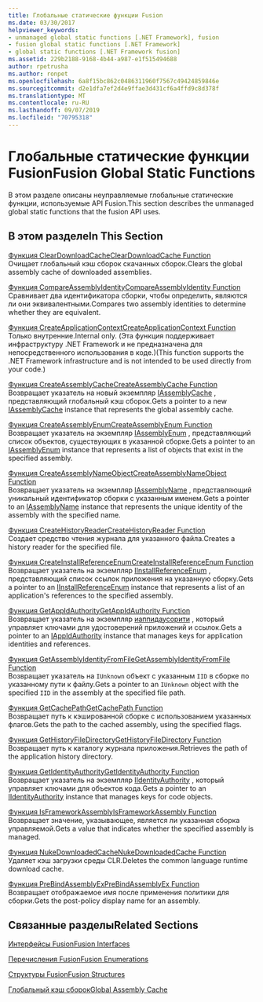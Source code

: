 ```yaml
---
title: Глобальные статические функции Fusion
ms.date: 03/30/2017
helpviewer_keywords:
- unmanaged global static functions [.NET Framework], fusion
- fusion global static functions [.NET Framework]
- global static functions [.NET Framework fusion]
ms.assetid: 229b2188-9168-4b44-a987-e1f515494688
author: rpetrusha
ms.author: ronpet
ms.openlocfilehash: 6a8f15bc862c0486311960f7567c49424859846e
ms.sourcegitcommit: d2e1dfa7ef2d4e9ffae3d431cf6a4ffd9c8d378f
ms.translationtype: MT
ms.contentlocale: ru-RU
ms.lasthandoff: 09/07/2019
ms.locfileid: "70795318"
---
```

# <a name="fusion-global-static-functions"></a><span data-ttu-id="3658d-102">Глобальные статические функции Fusion</span><span class="sxs-lookup"><span data-stu-id="3658d-102">Fusion Global Static Functions</span></span>
<span data-ttu-id="3658d-103">В этом разделе описаны неуправляемые глобальные статические функции, используемые API Fusion.</span><span class="sxs-lookup"><span data-stu-id="3658d-103">This section describes the unmanaged global static functions that the fusion API uses.</span></span>  
  
## <a name="in-this-section"></a><span data-ttu-id="3658d-104">В этом разделе</span><span class="sxs-lookup"><span data-stu-id="3658d-104">In This Section</span></span>  
 [<span data-ttu-id="3658d-105">Функция ClearDownloadCache</span><span class="sxs-lookup"><span data-stu-id="3658d-105">ClearDownloadCache Function</span></span>](cleardownloadcache-function.md)  
 <span data-ttu-id="3658d-106">Очищает глобальный кэш сборок скачанных сборок.</span><span class="sxs-lookup"><span data-stu-id="3658d-106">Clears the global assembly cache of downloaded assemblies.</span></span>  
  
 [<span data-ttu-id="3658d-107">Функция CompareAssemblyIdentity</span><span class="sxs-lookup"><span data-stu-id="3658d-107">CompareAssemblyIdentity Function</span></span>](compareassemblyidentity-function.md)  
 <span data-ttu-id="3658d-108">Сравнивает два идентификатора сборки, чтобы определить, являются ли они эквивалентными.</span><span class="sxs-lookup"><span data-stu-id="3658d-108">Compares two assembly identities to determine whether they are equivalent.</span></span>  
  
 [<span data-ttu-id="3658d-109">Функция CreateApplicationContext</span><span class="sxs-lookup"><span data-stu-id="3658d-109">CreateApplicationContext Function</span></span>](createapplicationcontext-function.md)  
 <span data-ttu-id="3658d-110">Только внутренние.</span><span class="sxs-lookup"><span data-stu-id="3658d-110">Internal only.</span></span> <span data-ttu-id="3658d-111">(Эта функция поддерживает инфраструктуру .NET Framework и не предназначена для непосредственного использования в коде.)</span><span class="sxs-lookup"><span data-stu-id="3658d-111">(This function supports the .NET Framework infrastructure and is not intended to be used directly from your code.)</span></span>  
  
 [<span data-ttu-id="3658d-112">Функция CreateAssemblyCache</span><span class="sxs-lookup"><span data-stu-id="3658d-112">CreateAssemblyCache Function</span></span>](createassemblycache-function.md)  
 <span data-ttu-id="3658d-113">Возвращает указатель на новый экземпляр [IAssemblyCache](iassemblycache-interface.md) , представляющий глобальный кэш сборок.</span><span class="sxs-lookup"><span data-stu-id="3658d-113">Gets a pointer to a new [IAssemblyCache](iassemblycache-interface.md) instance that represents the global assembly cache.</span></span>  
  
 [<span data-ttu-id="3658d-114">Функция CreateAssemblyEnum</span><span class="sxs-lookup"><span data-stu-id="3658d-114">CreateAssemblyEnum Function</span></span>](createassemblyenum-function.md)  
 <span data-ttu-id="3658d-115">Возвращает указатель на экземпляр [IAssemblyEnum](iassemblyenum-interface.md) , представляющий список объектов, существующих в указанной сборке.</span><span class="sxs-lookup"><span data-stu-id="3658d-115">Gets a pointer to an [IAssemblyEnum](iassemblyenum-interface.md) instance that represents a list of objects that exist in the specified assembly.</span></span>  
  
 [<span data-ttu-id="3658d-116">Функция CreateAssemblyNameObject</span><span class="sxs-lookup"><span data-stu-id="3658d-116">CreateAssemblyNameObject Function</span></span>](createassemblynameobject-function.md)  
 <span data-ttu-id="3658d-117">Возвращает указатель на экземпляр [IAssemblyName](iassemblyname-interface.md) , представляющий уникальный идентификатор сборки с указанным именем.</span><span class="sxs-lookup"><span data-stu-id="3658d-117">Gets a pointer to an [IAssemblyName](iassemblyname-interface.md) instance that represents the unique identity of the assembly with the specified name.</span></span>  
  
 [<span data-ttu-id="3658d-118">Функция CreateHistoryReader</span><span class="sxs-lookup"><span data-stu-id="3658d-118">CreateHistoryReader Function</span></span>](createhistoryreader-function.md)  
 <span data-ttu-id="3658d-119">Создает средство чтения журнала для указанного файла.</span><span class="sxs-lookup"><span data-stu-id="3658d-119">Creates a history reader for the specified file.</span></span>  
  
 [<span data-ttu-id="3658d-120">Функция CreateInstallReferenceEnum</span><span class="sxs-lookup"><span data-stu-id="3658d-120">CreateInstallReferenceEnum Function</span></span>](createinstallreferenceenum-function.md)  
 <span data-ttu-id="3658d-121">Возвращает указатель на экземпляр [IInstallReferenceEnum](iinstallreferenceenum-interface.md) , представляющий список ссылок приложения на указанную сборку.</span><span class="sxs-lookup"><span data-stu-id="3658d-121">Gets a pointer to an [IInstallReferenceEnum](iinstallreferenceenum-interface.md) instance that represents a list of an application's references to the specified assembly.</span></span>  
  
 [<span data-ttu-id="3658d-122">Функция GetAppIdAuthority</span><span class="sxs-lookup"><span data-stu-id="3658d-122">GetAppIdAuthority Function</span></span>](getappidauthority-function.md)  
 <span data-ttu-id="3658d-123">Возвращает указатель на экземпляр [иаппидаусорити](iappidauthority-interface.md) , который управляет ключами для удостоверений приложений и ссылок.</span><span class="sxs-lookup"><span data-stu-id="3658d-123">Gets a pointer to an [IAppIdAuthority](iappidauthority-interface.md) instance that manages keys for application identities and references.</span></span>  
  
 [<span data-ttu-id="3658d-124">Функция GetAssemblyIdentityFromFile</span><span class="sxs-lookup"><span data-stu-id="3658d-124">GetAssemblyIdentityFromFile Function</span></span>](getassemblyidentityfromfile-function.md)  
 <span data-ttu-id="3658d-125">Возвращает указатель на `IUnknown` объект с указанным `IID` в сборке по указанному пути к файлу.</span><span class="sxs-lookup"><span data-stu-id="3658d-125">Gets a pointer to an `IUnknown` object with the specified `IID` in the assembly at the specified file path.</span></span>  
  
 [<span data-ttu-id="3658d-126">Функция GetCachePath</span><span class="sxs-lookup"><span data-stu-id="3658d-126">GetCachePath Function</span></span>](getcachepath-function.md)  
 <span data-ttu-id="3658d-127">Возвращает путь к кэшированной сборке с использованием указанных флагов.</span><span class="sxs-lookup"><span data-stu-id="3658d-127">Gets the path to the cached assembly, using the specified flags.</span></span>  
  
 [<span data-ttu-id="3658d-128">Функция GetHistoryFileDirectory</span><span class="sxs-lookup"><span data-stu-id="3658d-128">GetHistoryFileDirectory Function</span></span>](gethistoryfiledirectory-function.md)  
 <span data-ttu-id="3658d-129">Возвращает путь к каталогу журнала приложения.</span><span class="sxs-lookup"><span data-stu-id="3658d-129">Retrieves the path of the application history directory.</span></span>  
  
 [<span data-ttu-id="3658d-130">Функция GetIdentityAuthority</span><span class="sxs-lookup"><span data-stu-id="3658d-130">GetIdentityAuthority Function</span></span>](getidentityauthority-function.md)  
 <span data-ttu-id="3658d-131">Возвращает указатель на экземпляр [IIdentityAuthority](iidentityauthority-interface.md) , который управляет ключами для объектов кода.</span><span class="sxs-lookup"><span data-stu-id="3658d-131">Gets a pointer to an [IIdentityAuthority](iidentityauthority-interface.md) instance that manages keys for code objects.</span></span>  
  
 [<span data-ttu-id="3658d-132">Функция IsFrameworkAssembly</span><span class="sxs-lookup"><span data-stu-id="3658d-132">IsFrameworkAssembly Function</span></span>](isframeworkassembly-function.md)  
 <span data-ttu-id="3658d-133">Возвращает значение, указывающее, является ли указанная сборка управляемой.</span><span class="sxs-lookup"><span data-stu-id="3658d-133">Gets a value that indicates whether the specified assembly is managed.</span></span>  
  
 [<span data-ttu-id="3658d-134">Функция NukeDownloadedCache</span><span class="sxs-lookup"><span data-stu-id="3658d-134">NukeDownloadedCache Function</span></span>](nukedownloadedcache-function.md)  
 <span data-ttu-id="3658d-135">Удаляет кэш загрузки среды CLR.</span><span class="sxs-lookup"><span data-stu-id="3658d-135">Deletes the common language runtime download cache.</span></span>  
  
 [<span data-ttu-id="3658d-136">Функция PreBindAssemblyEx</span><span class="sxs-lookup"><span data-stu-id="3658d-136">PreBindAssemblyEx Function</span></span>](prebindassemblyex-function.md)  
 <span data-ttu-id="3658d-137">Возвращает отображаемое имя после применения политики для сборки.</span><span class="sxs-lookup"><span data-stu-id="3658d-137">Gets the post-policy display name for an assembly.</span></span>  
  
## <a name="related-sections"></a><span data-ttu-id="3658d-138">Связанные разделы</span><span class="sxs-lookup"><span data-stu-id="3658d-138">Related Sections</span></span>  
 [<span data-ttu-id="3658d-139">Интерфейсы Fusion</span><span class="sxs-lookup"><span data-stu-id="3658d-139">Fusion Interfaces</span></span>](fusion-interfaces.md)  
  
 [<span data-ttu-id="3658d-140">Перечисления Fusion</span><span class="sxs-lookup"><span data-stu-id="3658d-140">Fusion Enumerations</span></span>](fusion-enumerations.md)  
  
 [<span data-ttu-id="3658d-141">Структуры Fusion</span><span class="sxs-lookup"><span data-stu-id="3658d-141">Fusion Structures</span></span>](fusion-structures.md)  
  
 [<span data-ttu-id="3658d-142">Глобальный кэш сборок</span><span class="sxs-lookup"><span data-stu-id="3658d-142">Global Assembly Cache</span></span>](../../app-domains/gac.md)
